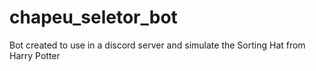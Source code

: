 # chapeu_seletor_bot
Bot created to use in a discord server and simulate the Sorting Hat from Harry Potter
